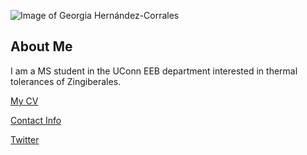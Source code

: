 

![Image of Georgia Hernández-Corrales](images/LS_2018.png
"Searching for Monstera tenuis")


## About Me
I am a MS student in the UConn EEB department
interested in thermal tolerances of Zingiberales.



[My CV](CVGH-20180620.pdf)

[Contact Info](contact-info.html)

[Twitter]()
